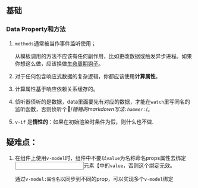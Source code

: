 ## 基础

### Data Property和方法

1. `methods`通常被当作事件监听使用；

   从模板调用的方法不应该有任何副作用，比如更改数据或触发异步进程。如果你想这么做，应该换做[生命周期钩子](https://v3.cn.vuejs.org/guide/instance.html#生命周期钩子)。

2. 对于任何包含响应式数据的复杂逻辑，你都应该使用**计算属性**。

3. 计算属性基于响应依赖关系缓存的。

4. 侦听器侦听的是数据，data里面要先有对应的数据，才能在`watch`里写同名的监听函数，否则侦听个:hammer:/*锤锤的markdown写法`:hammer:`*/。

5. `v-if` 是**惰性的**：如果在初始渲染时条件为假，则什么也不做.

## 疑难点：

1. 在组件上使用`v-model`时，组件中不要以`value`为名称命名props属性去绑定<input>元素【中的`value`，否则这个绑定无效。

   通过`v-model:属性名`以同步到不同的prop，可以实现多个`v-model`绑定
